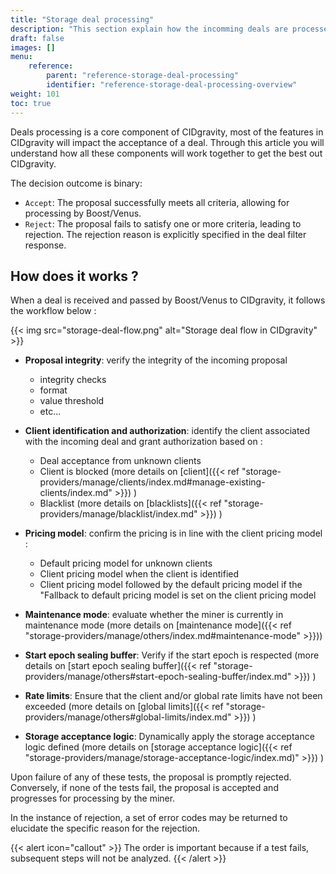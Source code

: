 ```yaml
---
title: "Storage deal processing"
description: "This section explain how the incomming deals are processed by CIDgravity using clients, pricinglimits and acceptance logics configuration"
draft: false
images: []
menu:
    reference:
        parent: "reference-storage-deal-processing"
        identifier: "reference-storage-deal-processing-overview"
weight: 101
toc: true
---
```


Deals processing is a core component of CIDgravity, most of the features in CIDgravity will impact the acceptance of a deal. Through this article you will understand how all these components will work together to get the best out CIDgravity.

The decision outcome is binary:

- `Accept`: The proposal successfully meets all criteria, allowing for processing by Boost/Venus.
- `Reject`: The proposal fails to satisfy one or more criteria, leading to rejection. The rejection reason is explicitly specified in the deal filter response.

## How does it works ?

When a deal is received and passed by Boost/Venus to CIDgravity, it follows the workflow below :

{{< img src="storage-deal-flow.png" alt="Storage deal flow in CIDgravity" >}}

- **Proposal integrity**: verify the integrity of the incoming proposal 
	- integrity checks
	- format
	- value threshold
	- etc...
- **Client identification and authorization**: identify the client associated with the incoming deal and grant authorization based on :
	- Deal acceptance from unknown clients
	- Client is blocked (more details on [client]({{< ref "storage-providers/manage/clients/index.md#manage-existing-clients/index.md" >}}) )
	- Blacklist (more details on [blacklists]({{< ref "storage-providers/manage/blacklist/index.md" >}}) )

- **Pricing model**: confirm the pricing is in line with the client pricing model :
	- Default pricing model for unknown clients
	- Client pricing model when the client is identified
	- Client pricing model followed by the default pricing model if the "Fallback to default pricing model is set on the client pricing model
- **Maintenance mode**: evaluate whether the miner is currently in maintenance mode (more details on [maintenance mode]({{< ref "storage-providers/manage/others/index.md#maintenance-mode" >}}))
- **Start epoch sealing buffer**: Verify if the start epoch is respected (more details on [start epoch sealing buffer]({{< ref "storage-providers/manage/others#start-epoch-sealing-buffer/index.md" >}}) )

- **Rate limits**: Ensure that the client and/or global rate limits have not been exceeded (more details on [global limits]({{< ref "storage-providers/manage/others#global-limits/index.md" >}}) )

- **Storage acceptance logic**: Dynamically apply the storage acceptance logic defined (more details on [storage acceptance logic]({{< ref "storage-providers/manage/storage-acceptance-logic/index.md)" >}}) )


Upon failure of any of these tests, the proposal is promptly rejected. 
Conversely, if none of the tests fail, the proposal is accepted and progresses for processing by the miner.

In the instance of rejection, a set of error codes may be returned to elucidate the specific reason for the rejection.

{{< alert icon="callout" >}}
The order is important because if a test fails, subsequent steps will not be analyzed.
{{< /alert >}}

